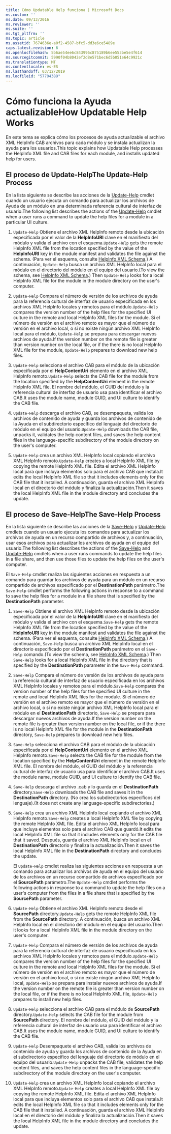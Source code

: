 ```yaml
---
title: Cómo Updatable Help funciona | Microsoft Docs
ms.custom: ''
ms.date: 09/13/2016
ms.reviewer: ''
ms.suite: ''
ms.tgt_pltfrm: ''
ms.topic: article
ms.assetid: 7674636e-a0f2-4587-bfc5-dd3e6ce5489e
caps.latest.revision: 6
ms.openlocfilehash: 5b6ae54ee6c843996c875189b6ee553be5e4f614
ms.sourcegitcommit: 5990f04b8042ef2d8e571bec6d5b051e64c9921c
ms.translationtype: MT
ms.contentlocale: es-ES
ms.lasthandoff: 03/12/2019
ms.locfileid: "57794389"
---
```

# <a name="how-updatable-help-works"></a><span data-ttu-id="119a3-102">Cómo funciona la Ayuda actualizable</span><span class="sxs-lookup"><span data-stu-id="119a3-102">How Updatable Help Works</span></span>

<span data-ttu-id="119a3-103">En este tema se explica cómo los procesos de ayuda actualizable el archivo XML HelpInfo CAB archivos para cada módulo y se instala actualizan la ayuda para los usuarios.</span><span class="sxs-lookup"><span data-stu-id="119a3-103">This topic explains how Updatable Help processes the HelpInfo XML file and CAB files for each module, and installs updated help for users.</span></span>

## <a name="the-update-help-process"></a><span data-ttu-id="119a3-104">El proceso de Update-Help</span><span class="sxs-lookup"><span data-stu-id="119a3-104">The Update-Help Process</span></span>

<span data-ttu-id="119a3-105">En la lista siguiente se describe las acciones de la [Update-Help](/powershell/module/Microsoft.PowerShell.Core/Update-Help) cmdlet cuando un usuario ejecuta un comando para actualizar los archivos de Ayuda de un módulo en una determinada referencia cultural de interfaz de usuario.</span><span class="sxs-lookup"><span data-stu-id="119a3-105">The following list describes the actions of the [Update-Help](/powershell/module/Microsoft.PowerShell.Core/Update-Help) cmdlet when a user runs a command to update the help files for a module in a particular UI culture.</span></span>

1. <span data-ttu-id="119a3-106">`Update-Help` Obtiene el archivo XML HelpInfo remoto desde la ubicación especificada por el valor de la **HelpInfoURI** clave en el manifiesto del módulo y valida el archivo con el esquema.</span><span class="sxs-lookup"><span data-stu-id="119a3-106">`Update-Help` gets the remote HelpInfo XML file from the location specified by the value of the **HelpInfoURI** key in the module manifest and validates the file against the schema.</span></span> <span data-ttu-id="119a3-107">(Para ver el esquema, consulte [HelpInfo XML Schema](./helpinfo-xml-schema.md).) A continuación, `Update-Help` busca un archivo XML HelpInfo local para el módulo en el directorio del módulo en el equipo del usuario.</span><span class="sxs-lookup"><span data-stu-id="119a3-107">(To view the schema, see [HelpInfo XML Schema](./helpinfo-xml-schema.md).) Then `Update-Help` looks for a local HelpInfo XML file for the module in the module directory on the user's computer.</span></span>

2. <span data-ttu-id="119a3-108">`Update-Help` Compara el número de versión de los archivos de ayuda para la referencia cultural de interfaz de usuario especificada en los archivos XML HelpInfo locales y remotos para el módulo.</span><span class="sxs-lookup"><span data-stu-id="119a3-108">`Update-Help` compares the version number of the help files for the specified UI culture in the remote and local HelpInfo XML files for the module.</span></span> <span data-ttu-id="119a3-109">Si el número de versión en el archivo remoto es mayor que el número de versión en el archivo local, o si no existe ningún archivo XML HelpInfo local para el módulo, `Update-Help` se prepara para descargar nuevos archivos de ayuda.</span><span class="sxs-lookup"><span data-stu-id="119a3-109">If the version number on the remote file is greater than version number on the local file, or if the there is no local HelpInfo XML file for the module, `Update-Help` prepares to download new help files.</span></span>

3. <span data-ttu-id="119a3-110">`Update-Help` selecciona el archivo CAB para el módulo de la ubicación especificada por el **HelpContentUri** elemento en el archivo XML HelpInfo remoto.</span><span class="sxs-lookup"><span data-stu-id="119a3-110">`Update-Help` selects the CAB file for the module from the location specified by the **HelpContentUri** element in the remote HelpInfo XML file.</span></span> <span data-ttu-id="119a3-111">El nombre del módulo, el GUID del módulo y la referencia cultural de interfaz de usuario usa para identificar el archivo CAB.</span><span class="sxs-lookup"><span data-stu-id="119a3-111">It uses the module name, module GUID, and UI culture to identify the CAB file.</span></span>

4. <span data-ttu-id="119a3-112">`Update-Help` descarga el archivo CAB, se desempaqueta, valida los archivos de contenido de ayuda y guarda los archivos de contenido de la Ayuda en el subdirectorio específico del lenguaje del directorio de módulo en el equipo del usuario.</span><span class="sxs-lookup"><span data-stu-id="119a3-112">`Update-Help` downloads the CAB file, unpacks it, validates the help content files, and saves the help content files in the language-specific subdirectory of the module directory on the user's computer.</span></span>

5. <span data-ttu-id="119a3-113">`Update-Help` crea un archivo XML HelpInfo local copiando el archivo XML HelpInfo remoto.</span><span class="sxs-lookup"><span data-stu-id="119a3-113">`Update-Help` creates a local HelpInfo XML file by copying the remote HelpInfo XML file.</span></span> <span data-ttu-id="119a3-114">Edita el archivo XML HelpInfo local para que incluya elementos solo para el archivo CAB que instala.</span><span class="sxs-lookup"><span data-stu-id="119a3-114">It edits the local HelpInfo XML file so that it includes elements only for the CAB file that it installed.</span></span> <span data-ttu-id="119a3-115">A continuación, guarda el archivo XML HelpInfo local en el directorio del módulo y finaliza la actualización.</span><span class="sxs-lookup"><span data-stu-id="119a3-115">Then it saves the local HelpInfo XML file in the module directory and concludes the update.</span></span>

## <a name="the-save-help-process"></a><span data-ttu-id="119a3-116">El proceso de Save-Help</span><span class="sxs-lookup"><span data-stu-id="119a3-116">The Save-Help Process</span></span>

<span data-ttu-id="119a3-117">En la lista siguiente se describe las acciones de la [Save-Help](/powershell/module/Microsoft.PowerShell.Core/Save-Help) y [Update-Help](/powershell/module/Microsoft.PowerShell.Core/Update-Help) cmdlets cuando un usuario ejecuta los comandos para actualizar los archivos de ayuda en un recurso compartido de archivos y, a continuación, usar esos archivos para actualizar los archivos de ayuda en el equipo del usuario.</span><span class="sxs-lookup"><span data-stu-id="119a3-117">The following list describes the actions of the [Save-Help](/powershell/module/Microsoft.PowerShell.Core/Save-Help) and [Update-Help](/powershell/module/Microsoft.PowerShell.Core/Update-Help) cmdlets when a user runs commands to update the help files in a file share, and then use those files to update the help files on the user's computer.</span></span>

<span data-ttu-id="119a3-118">El `Save-Help` cmdlet realiza las siguientes acciones en respuesta a un comando para guardar los archivos de ayuda para un módulo en un recurso compartido de archivos especificado por el **DestinationPath** parámetro.</span><span class="sxs-lookup"><span data-stu-id="119a3-118">The `Save-Help` cmdlet performs the following actions in response to a command to save the help files for a module in a file share that is specified by the **DestinationPath** parameter.</span></span>

1. <span data-ttu-id="119a3-119">`Save-Help` Obtiene el archivo XML HelpInfo remoto desde la ubicación especificada por el valor de la **HelpInfoURI** clave en el manifiesto del módulo y valida el archivo con el esquema.</span><span class="sxs-lookup"><span data-stu-id="119a3-119">`Save-Help` gets  the remote HelpInfo XML file from the location specified by the value of the **HelpInfoURI** key in the module manifest and validates the file against the schema.</span></span> <span data-ttu-id="119a3-120">(Para ver el esquema, consulte [HelpInfo XML Schema](./helpinfo-xml-schema.md).) A continuación, `Save-Help` busca un archivo XML HelpInfo local en el directorio especificado por el **DestinationPath** parámetro en el `Save-Help` comando.</span><span class="sxs-lookup"><span data-stu-id="119a3-120">(To view the schema, see [HelpInfo XML Schema](./helpinfo-xml-schema.md).) Then `Save-Help` looks for a local HelpInfo XML file in the directory that is specified by the **DestinationPath** parameter in the `Save-Help` command.</span></span>

2. <span data-ttu-id="119a3-121">`Save-Help` Compara el número de versión de los archivos de ayuda para la referencia cultural de interfaz de usuario especificada en los archivos XML HelpInfo locales y remotos para el módulo.</span><span class="sxs-lookup"><span data-stu-id="119a3-121">`Save-Help` compares the version number of the help files for the specified UI culture in the remote and local HelpInfo XML files for the module.</span></span> <span data-ttu-id="119a3-122">Si el número de versión en el archivo remoto es mayor que el número de versión en el archivo local, o si no existe ningún archivo XML HelpInfo local para el módulo en el **DestinationPath** directorio, `Save-Help` se prepara para descargar nuevos archivos de ayuda.</span><span class="sxs-lookup"><span data-stu-id="119a3-122">If the version number on the remote file is greater than version number on the local file, or if the there is no local HelpInfo XML file for the module in the **DestinationPath** directory, `Save-Help` prepares to download new help files.</span></span>

3. <span data-ttu-id="119a3-123">`Save-Help` selecciona el archivo CAB para el módulo de la ubicación especificada por el **HelpContentUri** elemento en el archivo XML HelpInfo remoto.</span><span class="sxs-lookup"><span data-stu-id="119a3-123">`Save-Help` selects the CAB file for the module from the location specified by the **HelpContentUri** element in the remote HelpInfo XML file.</span></span> <span data-ttu-id="119a3-124">El nombre del módulo, el GUID del módulo y la referencia cultural de interfaz de usuario usa para identificar el archivo CAB.</span><span class="sxs-lookup"><span data-stu-id="119a3-124">It uses the module name, module GUID, and UI culture to identify the CAB file.</span></span>

4. <span data-ttu-id="119a3-125">`Save-Help` descarga el archivo .cab y lo guarda en el **DestinationPath** directory.</span><span class="sxs-lookup"><span data-stu-id="119a3-125">`Save-Help` downloads the CAB file and saves it in the **DestinationPath** directory.</span></span> <span data-ttu-id="119a3-126">(No crea los subdirectorios específicos del lenguaje).</span><span class="sxs-lookup"><span data-stu-id="119a3-126">(It does not create any language-specific subdirectories.)</span></span>

5. <span data-ttu-id="119a3-127">`Save-Help` crea un archivo XML HelpInfo local copiando el archivo XML HelpInfo remoto.</span><span class="sxs-lookup"><span data-stu-id="119a3-127">`Save-Help` creates a local HelpInfo XML file by copying the remote HelpInfo XML file.</span></span> <span data-ttu-id="119a3-128">Edita el archivo XML HelpInfo local para que incluya elementos solo para el archivo CAB que guardó.</span><span class="sxs-lookup"><span data-stu-id="119a3-128">It edits the local HelpInfo XML file so that it includes elements only for the CAB file that it saved.</span></span> <span data-ttu-id="119a3-129">Después, guarda el archivo XML HelpInfo local en el **DestinationPath** directorio y finaliza la actualización.</span><span class="sxs-lookup"><span data-stu-id="119a3-129">Then it saves the local HelpInfo XML file in the  **DestinationPath** directory and concludes the update.</span></span>

   <span data-ttu-id="119a3-130">El `Update-Help` cmdlet realiza las siguientes acciones en respuesta a un comando para actualizar los archivos de ayuda en el equipo del usuario de los archivos en un recurso compartido de archivos especificado por el **SourcePath** parámetro.</span><span class="sxs-lookup"><span data-stu-id="119a3-130">The `Update-Help` cmdlet performs the following actions in response to a command to update the help files on a user's computer from the files in a file share that is specified by the **SourcePath** parameter.</span></span>

1. <span data-ttu-id="119a3-131">`Update-Help` Obtiene el archivo XML HelpInfo remoto desde el **SourcePath** directory.</span><span class="sxs-lookup"><span data-stu-id="119a3-131">`Update-Help` gets the remote HelpInfo XML file from the **SourcePath** directory.</span></span> <span data-ttu-id="119a3-132">A continuación, busca un archivo XML HelpInfo local en el directorio del módulo en el equipo del usuario.</span><span class="sxs-lookup"><span data-stu-id="119a3-132">Then it looks for a local HelpInfo XML file in the module directory on the user's computer.</span></span>

2. <span data-ttu-id="119a3-133">`Update-Help` Compara el número de versión de los archivos de ayuda para la referencia cultural de interfaz de usuario especificada en los archivos XML HelpInfo locales y remotos para el módulo.</span><span class="sxs-lookup"><span data-stu-id="119a3-133">`Update-Help` compares the version number of the help files for the specified UI culture in the remote and local HelpInfo XML files for the module.</span></span> <span data-ttu-id="119a3-134">Si el número de versión en el archivo remoto es mayor que el número de versión en el archivo local, o si no existe ningún archivo XML HelpInfo local, `Update-Help` se prepara para instalar nuevos archivos de ayuda.</span><span class="sxs-lookup"><span data-stu-id="119a3-134">If the version number on the remote file is greater than version number on the local file, or if the there is no local HelpInfo XML file, `Update-Help` prepares to install new help files.</span></span>

3. <span data-ttu-id="119a3-135">`Update-Help` selecciona el archivo CAB para el módulo de **SourcePath** directory.</span><span class="sxs-lookup"><span data-stu-id="119a3-135">`Update-Help` selects the CAB file for the module from **SourcePath** directory.</span></span> <span data-ttu-id="119a3-136">El nombre del módulo, el GUID del módulo y la referencia cultural de interfaz de usuario usa para identificar el archivo CAB.</span><span class="sxs-lookup"><span data-stu-id="119a3-136">It uses the module name, module GUID, and UI culture to identify the CAB file.</span></span>

4. <span data-ttu-id="119a3-137">`Update-Help` Desempaquete el archivo CAB, valida los archivos de contenido de ayuda y guarda los archivos de contenido de la Ayuda en el subdirectorio específico del lenguaje del directorio de módulo en el equipo del usuario.</span><span class="sxs-lookup"><span data-stu-id="119a3-137">`Update-Help` unpacks the CAB file, validates the help content files, and saves the help content files in the language-specific subdirectory of the module directory on the user's computer.</span></span>

5. <span data-ttu-id="119a3-138">`Update-Help` crea un archivo XML HelpInfo local copiando el archivo XML HelpInfo remoto.</span><span class="sxs-lookup"><span data-stu-id="119a3-138">`Update-Help` creates a local HelpInfo XML file by copying the remote HelpInfo XML file.</span></span> <span data-ttu-id="119a3-139">Edita el archivo XML HelpInfo local para que incluya elementos solo para el archivo CAB que instala.</span><span class="sxs-lookup"><span data-stu-id="119a3-139">It edits the local HelpInfo XML file so that it includes elements only for the CAB file that it installed.</span></span> <span data-ttu-id="119a3-140">A continuación, guarda el archivo XML HelpInfo local en el directorio del módulo y finaliza la actualización.</span><span class="sxs-lookup"><span data-stu-id="119a3-140">Then it saves the local HelpInfo XML file in the module directory and concludes the update.</span></span>